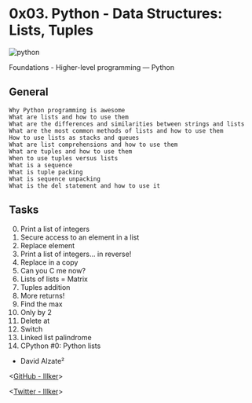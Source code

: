 # 0x03. Python - Data Structures: Lists, Tuples

![python](https://pbs.twimg.com/media/EPP1IGWX4AAdQK_.jpg)

 Foundations - Higher-level programming ― Python

## General
```
Why Python programming is awesome
What are lists and how to use them
What are the differences and similarities between strings and lists
What are the most common methods of lists and how to use them
How to use lists as stacks and queues
What are list comprehensions and how to use them
What are tuples and how to use them
When to use tuples versus lists
What is a sequence
What is tuple packing
What is sequence unpacking
What is the del statement and how to use it
```

## Tasks

0. Print a list of integers 
1. Secure access to an element in a list 
2. Replace element 
3. Print a list of integers... in reverse!
4. Replace in a copy
5. Can you C me now? 
6. Lists of lists = Matrix
7. Tuples addition 
8. More returns! 
9. Find the max 
10. Only by 2
11. Delete at
12. Switch 
13. Linked list palindrome 
14. CPython #0: Python lists 


* David Alzate² 

<[GitHub - Illker](https://github.com/illker)>

<[Twitter - Illker](https://twitter.com/illker)>

